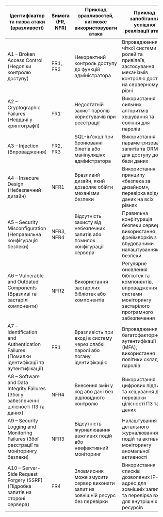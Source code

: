 | Ідентифікатор та назва атаки (вразливості) | Вимога (FR, NFR) | Приклад вразливостей, які може використовувати атака | Приклад запобігання успішної реалізації атаки |
|---------------------------------------------|------------------|-----------------------------------------------------|-------------------------------------------------|
| A1 – Broken Access Control (Недоліки контролю доступу) | FR1, FR3 | Некоректний контроль доступу до функцій адміністратора | Впровадження чіткої системи ролей та привілеїв, застосування механізмів контролю доступу на серверному рівні |
| A2 – Cryptographic Failures (Невдачі у криптографії) | FR1 | Недостатній захист паролів користувачів при реєстрації | Використання сильних алгоритмів хешування та соління для паролів |
| A3 – Injection (Впровадження) | FR2, FR3 | SQL-ін'єкції при бронюванні білетів або маніпуляціях адміністратора | Використання параметризованих запитів та ORM для доступу до бази даних |
| A4 – Insecure Design (Небезпечний дизайн) | NFR1 | Вразливий дизайн, який дозволяє обійти механізми безпеки | Використання принципу «безпека за дизайном», перевірка вхідних даних на всіх рівнях |
| A5 – Security Misconfiguration (Неправильна конфігурація безпеки) | NFR3, NFR4 | Відсутність захисту від небезпечних запитів або помилок конфігурації сервера | Правильна конфігурація безпеки серверів, використання фреймворків з вбудованими налаштуваннями безпеки |
| A6 – Vulnerable and Outdated Components (Вразливі та застарілі компоненти) | NFR2 | Використання застарілих бібліотек або компонентів | Регулярне оновлення бібліотек та компонентів, впровадження системи моніторингу застарілого програмного забезпечення |
| A7 – Identification and Authentication Failures (Помилки ідентифікації та аутентифікації) | FR1 | Вразливість при вході в систему через слабкі паролі або погану ідентифікацію | Впровадження багатофакторної аутентифікації (MFA), використання політики складних паролів |
| A8 – Software and Data Integrity Failures (Збої у забезпеченні цілісності ПЗ та даних) | NFR4 | Внесення змін у код або дані без відповідного контролю | Використання цифрових підписів та хешування для перевірки цілісності ПЗ та даних |
| A9 – Security Logging and Monitoring Failures (Збої реєстрації та моніторингу безпеки) | NFR3 | Відсутність журналювання важливих подій або неефективний моніторинг | Налаштування детального журналювання подій та активного моніторингу аномальної активності |
| A10 – Server-Side Request Forgery (SSRF) (Підробка запитів на стороні сервера) | FR4 | Зловмисник може змусити сервер виконати запит на зовнішній ресурс без перевірки | Використання списків дозволених IP-адрес для зовнішніх запитів та перевірка входу для внутрішніх ресурсів |
